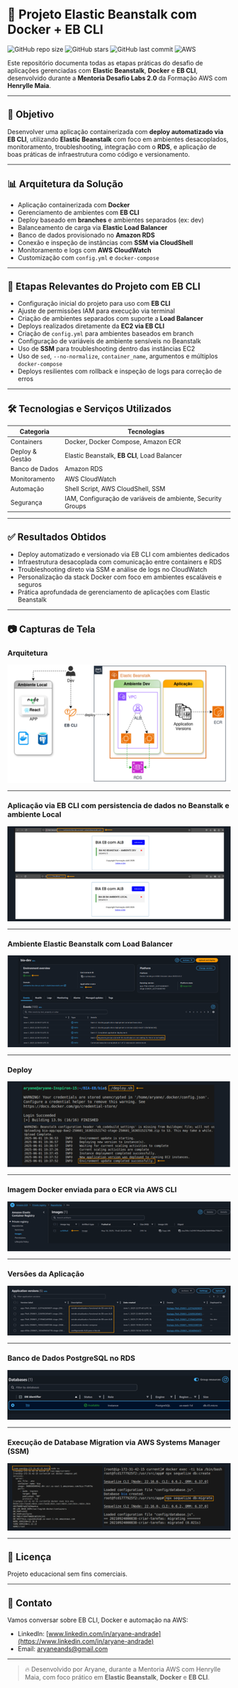 # 🚀 Projeto Elastic Beanstalk com Docker + EB CLI

![GitHub repo size](https://img.shields.io/github/repo-size/aryaneandrade/aws-elastic-beanstalk-ebcli-project)
![GitHub stars](https://img.shields.io/github/stars/aryaneandrade/aws-elastic-beanstalk-ebcli-project?style=social)
![GitHub last commit](https://img.shields.io/github/last-commit/aryaneandrade/aws-elastic-beanstalk-ebcli-project)
![AWS](https://img.shields.io/badge/built%20with-AWS-orange?logo=amazonaws&logoColor=white)

Este repositório documenta todas as etapas práticas do desafio de aplicações gerenciadas com **Elastic Beanstalk**, **Docker** e **EB CLI**, desenvolvido durante a **Mentoria Desafio Labs 2.0** da Formação AWS com **Henrylle Maia**.

---

## 🧠 Objetivo

Desenvolver uma aplicação containerizada com **deploy automatizado via EB CLI**, utilizando **Elastic Beanstalk** com foco em ambientes desacoplados, monitoramento, troubleshooting, integração com o **RDS**, e aplicação de boas práticas de infraestrutura como código e versionamento.

---

## 📊 Arquitetura da Solução

- Aplicação containerizada com **Docker**
- Gerenciamento de ambientes com **EB CLI**
- Deploy baseado em **branches** e ambientes separados (ex: dev)
- Balanceamento de carga via **Elastic Load Balancer**
- Banco de dados provisionado no **Amazon RDS**
- Conexão e inspeção de instâncias com **SSM via CloudShell**
- Monitoramento e logs com **AWS CloudWatch**
- Customização com `config.yml` e `docker-compose`

---

## 📌 Etapas Relevantes do Projeto com EB CLI

- Configuração inicial do projeto para uso com **EB CLI**
- Ajuste de permissões IAM para execução via terminal
- Criação de ambientes separados com suporte a **Load Balancer**
- Deploys realizados diretamente da **EC2 via EB CLI**
- Criação de `config.yml` para ambientes baseados em branch
- Configuração de variáveis de ambiente sensíveis no Beanstalk
- Uso de **SSM** para troubleshooting dentro das instâncias EC2
- Uso de `sed`, `--no-normalize`, `container_name`, argumentos e múltiplos `docker-compose`
- Deploys resilientes com rollback e inspeção de logs para correção de erros

---

## 🛠️ Tecnologias e Serviços Utilizados

| Categoria       | Tecnologias                                                                  |
|----------------|-------------------------------------------------------------------------------|
| Containers      | Docker, Docker Compose, Amazon ECR                                           |
| Deploy & Gestão | Elastic Beanstalk, **EB CLI**, Load Balancer                                 |
| Banco de Dados  | Amazon RDS                                                                   |
| Monitoramento   | AWS CloudWatch                                                               |
| Automação       | Shell Script, AWS CloudShell, SSM                                            |
| Segurança       | IAM, Configuração de variáveis de ambiente, Security Groups                  |

---

## ✅ Resultados Obtidos

- Deploy automatizado e versionado via EB CLI com ambientes dedicados
- Infraestrutura desacoplada com comunicação entre containers e RDS
- Troubleshooting direto via SSM e análise de logs no CloudWatch
- Personalização da stack Docker com foco em ambientes escaláveis e seguros
- Prática aprofundada de gerenciamento de aplicações com Elastic Beanstalk

---

## 📷 Capturas de Tela

###  Arquitetura

![Arquitetura](assets/arquitetura.png)

---


### Aplicação via EB CLI com persistencia de dados no Beanstalk e ambiente Local 

![Arquitetura](assets/multi-ambiente.png)

---

### Ambiente Elastic Beanstalk com Load Balancer

![Ambiente](assets/ambiente-eb.png)

---

### Deploy

![Aplicação](assets/deploy.png)

---

### Imagem Docker enviada para o ECR via AWS CLI

![ECR](assets/ecr.png)

---

### Versões da Aplicação 

![Arquitetura](assets/versions.png)

---


### Banco de Dados PostgreSQL no RDS 

![BANCO](assets/database.png)

---

### Execução de Database Migration via AWS Systems Manager (SSM) 

![BANCO](assets/migrate.png)

---

## 📄 Licença

Projeto educacional sem fins comerciais.

---

## 💬 Contato

Vamos conversar sobre EB CLI, Docker e automação na AWS:

- LinkedIn: [www.linkedin.com/in/aryane-andrade](https://www.linkedin.com/in/aryane-andrade)  
- Email: aryaneands@gmail.com  

---

> 🔥 Desenvolvido por Aryane, durante a Mentoria AWS com Henrylle Maia, com foco prático em **Elastic Beanstalk**, **Docker** e **EB CLI**.

